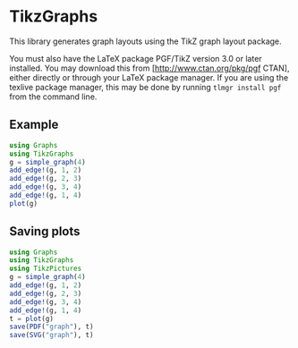 # TikzGraphs

This library generates graph layouts using the TikZ graph layout package.


You must also have the LaTeX package PGF/TikZ version 3.0 or later installed. You may download this from [http://www.ctan.org/pkg/pgf CTAN], either directly or through your LaTeX package manager. If you are using the texlive package manager, this may be done by running `tlmgr install pgf` from the command line.

## Example

```julia
using Graphs
using TikzGraphs
g = simple_graph(4)
add_edge!(g, 1, 2)
add_edge!(g, 2, 3)
add_edge!(g, 3, 4)
add_edge!(g, 1, 4)
plot(g)
```

## Saving plots

```julia
using Graphs
using TikzGraphs
using TikzPictures
g = simple_graph(4)
add_edge!(g, 1, 2)
add_edge!(g, 2, 3)
add_edge!(g, 3, 4)
add_edge!(g, 1, 4)
t = plot(g)
save(PDF("graph"), t)
save(SVG("graph"), t)
```
